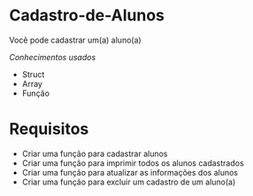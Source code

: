 # Cadastro-de-Alunos
Você pode cadastrar um(a) aluno(a)

*Conhecimentos usados*
- Struct
- Array
- Função

# Requisitos
- Criar uma função para cadastrar alunos
- Criar uma função para imprimir todos os alunos cadastrados
- Criar uma função para atualizar as informações dos alunos
- Criar uma função para excluir um cadastro de um aluno(a)
